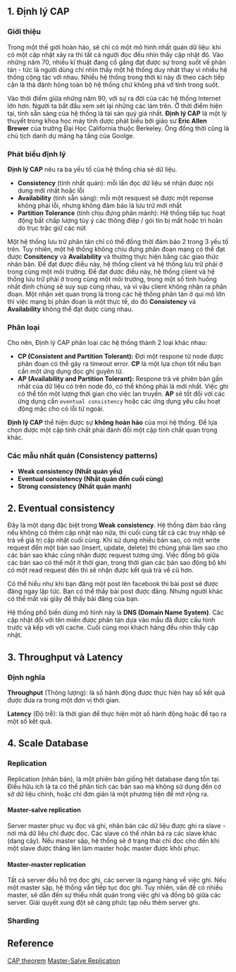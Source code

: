 

## 1. Định lý CAP

### Giới thiệu
Trong một thế giới hoàn hảo, sẽ chỉ có một mô hình nhất quán dữ liệu: khi có một cập nhật xảy ra thì tất cả người đọc đều nhìn thấy cập nhật đó. Vào những năm 70, nhiều kĩ thuật đang cố gắng đạt được sự trong suốt về phân tán - tức là người dùng chỉ nhìn thấy một hệ thống duy nhát thay vì nhiều hệ thống cộng tác với nhau. Nhiều hệ thống trong thời kì này đi theo cách tiếp cận là thà đánh hỏng toàn bộ hệ thống chứ không phá vỡ tính trong suốt.

Vào thời điểm giữa những năm 90, với sự ra đời của các hệ thống Internet lớn hơn. Người ta bắt đầu xem xét lại những các làm trên. Ở thời điểm hiện tại, tính sẵn sàng của hệ thống là tài sản quý giá nhất. **Định lý CAP** là một lý thuyết trong khoa học máy tính dược phát biểu bởi giáo sư **Eric Allen Brewer** của trường Đại Học California thuộc Berkeley. Ông đồng thời cũng là chủ tịch danh dự mảng hạ tầng của Goolge.

### Phát biểu định lý
**Định lý CAP** nêu ra ba yếu tố của hệ thống chia sẻ dữ liệu.
* **Consistency** (tính nhất quán): mỗi lần đọc dữ liệu sẽ nhận được nội dung mới nhất hoặc lỗi
* **Availability** (tính sẵn sàng): mỗi một resquest sẽ được một reponse không phải lỗi, nhưng không đảm bảo là lưu trữ mới nhất
* **Partition Tolerance** (tính chịu đựng phân mảnh): Hệ thống tiếp tục hoạt động bất chấp lượng tùy ý các thông điệp / gói tin bị mất hoặc trì hoãn do trục trặc giữ các nút

Một hệ thống lưu trữ phân tán chỉ có thể đồng thời đảm bảo 2 trong 3 yếu tố trên. Tuy nhiên, một hệ thống không chịu đựng phân đoạn mạng có thể đạt được **Consitency** và **Availability** và thường thực hiện bằng các giao thức nhân bản. Để đạt được điều này, hệ thống client và hệ thống lưu trữ phải ở trong cùng một môi trường. Để đạt được điều này, hệ thống client và hệ thống lưu trữ phải ở trong cùng một môi trường, trong một số tình huống nhất định chúng sẽ suy sụp cùng nhau, và vì vậu client không nhận ra phân đoạn. Một nhận xét quan trọng là trong các hệ thống phân tán ở qui mô lớn thì việc mạng bị phân đoạn là một thực tế, do đó **Consistency** và **Availability** không thể đạt được cùng nhau.

### Phân loại
Cho nên, Định lý CAP phân loại các hệ thống thành 2 loại khác nhau:
* **CP (Consistent and Partition Tolerant):** Đợi một respone từ node được phân đoạn có thể gây ra timeout error. **CP** là một lựa chọn tốt nếu bạn cần một ứng dụng đọc ghi guyên tử.
* **AP (Availability and Partition Tolerant):** Respone trả vè phiên bản gần nhất của dữ liệu có trên node đó, có thể không phải là mới nhất. Việc ghi có thể tốn một lượng thời gian cho việc lan truyền. **AP** sẽ tốt đối với các ứng dụng cần `eventual consistency` hoặc các ứng dụng yêu cầu hoạt động mặc cho có lỗi từ ngoài.

**Định lý CAP** thể hiện được sự **không hoàn hảo** của mọi hệ thống. Để lựa chọn được một cặp tính chất phải đánh đổi một cặp tính chất quan trọng khác.

### Các mẫu nhất quán (Consistency patterns)
* **Weak consistency (Nhất quán yếu)**
* **Eventual consistency (Nhất quán đến cuối cùng)**
* **Strong consistency (Nhất quán mạnh)**

## 2. Eventual consistency
Đây là một dạng đặc biệt trong **Weak consistency**. Hệ thống đảm bảo rằng nếu không có thêm cập nhật nào nữa, thì cuối cùng tất cả các truy nhập sẽ trả về giá trị cập nhật cuối cùng. Khi sử dụng nhiều bản sao, có một write request đến một bản sao (insert, update, delete) thì chúng phải làm sao cho các bản sao khác cũng nhận được request tương ứng. Việc đồng bộ giữa các bản sao có thể một ít thời gian, trong thời gian các bản sao động bộ khi có một read request đến thì sẽ nhận được kết quả trả về cũ hơn.

Có thể hiểu như khi bạn đăng một post lên facebook thì bài post sẽ được đăng ngay lập tức. Bạn có thể thấy bài post được đăng. Nhưng người khác có thể mất vài giây để thấy bài đăng của bạn.

Hệ thống phổ biến dùng mô hình này là **DNS (Domain Name System)**. Các cập nhật đối với tên miền được phân tán dựa vào mẫu đã được cấu hình trước và kếp với với cache. Cuối cùng mọi khách hàng đều nhìn thấy cập nhật.

## 3. Throughput và Latency
### Định nghĩa

**Throughput** (Thông lượng): là số hành động được thực hiện hay số kết quả được đưa ra trong một đơn vị thời gian.

**Latency** (Độ trễ): là thời gian để thực hiện một số hành động hoặc để tạo ra một số kết quả.

## 4. Scale Database
### Replication

Replication (nhân bản), là một phiên bản giống hệt database đang tồn tại. Điều hữu ích là ta có thể phân tích các bản sao mà không sử dụng đến cơ sở dữ liệu chính, hoặc chỉ đơn giản là một phương tiện để mở rộng ra.
#### Master-salve replication
Server master phục vụ đọc và ghi, nhân bản các dữ liệu được ghi ra slave - nơi mà dữ liệu chỉ được đọc. Các slave có thể nhân bả ra các slave khác (dạng cây). Nếu master sập, hệ thống sẽ ở trạng thái chỉ đọc cho đến khi một slave được thăng lên làm master hoặc master được khôi phục.
#### Master-master replication
Tất cả server đều hỗ trợ đọc ghi, các server là ngang hàng về việc ghi. Nếu một master sập, hệ thống vẫn tiếp tục đọc ghi. Tuy nhiên, vấn đề có nhiều master, sẽ dẫn đến sự thiếu nhất quán trong việc ghi và đồng bộ giữa các server. Giải quyết xung đột sẽ càng phức tạp nếu thêm server ghi.

### Sharding

## Reference
[CAP theorem](https://medium.com/eway/database-101-p1-%C4%91%E1%BB%8Bnh-l%C3%BD-cap-7260adf8b02f)
[Master-Salve Replication](https://viblo.asia/p/gioi-thieu-ve-mysql-replication-master-slave-bxjvZYwNkJZ)